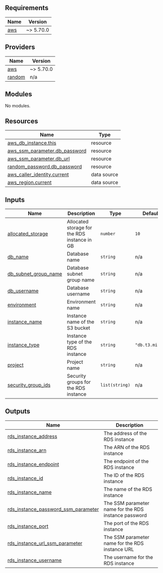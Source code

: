 <!-- BEGIN_TF_DOCS -->
## Requirements

| Name | Version |
|------|---------|
| <a name="requirement_aws"></a> [aws](#requirement\_aws) | ~> 5.70.0 |

## Providers

| Name | Version |
|------|---------|
| <a name="provider_aws"></a> [aws](#provider\_aws) | ~> 5.70.0 |
| <a name="provider_random"></a> [random](#provider\_random) | n/a |

## Modules

No modules.

## Resources

| Name | Type |
|------|------|
| [aws_db_instance.this](https://registry.terraform.io/providers/hashicorp/aws/latest/docs/resources/db_instance) | resource |
| [aws_ssm_parameter.db_password](https://registry.terraform.io/providers/hashicorp/aws/latest/docs/resources/ssm_parameter) | resource |
| [aws_ssm_parameter.db_url](https://registry.terraform.io/providers/hashicorp/aws/latest/docs/resources/ssm_parameter) | resource |
| [random_password.db_password](https://registry.terraform.io/providers/hashicorp/random/latest/docs/resources/password) | resource |
| [aws_caller_identity.current](https://registry.terraform.io/providers/hashicorp/aws/latest/docs/data-sources/caller_identity) | data source |
| [aws_region.current](https://registry.terraform.io/providers/hashicorp/aws/latest/docs/data-sources/region) | data source |

## Inputs

| Name | Description | Type | Default | Required |
|------|-------------|------|---------|:--------:|
| <a name="input_allocated_storage"></a> [allocated\_storage](#input\_allocated\_storage) | Allocated storage for the RDS instance in GB | `number` | `10` | no |
| <a name="input_db_name"></a> [db\_name](#input\_db\_name) | Database name | `string` | n/a | yes |
| <a name="input_db_subnet_group_name"></a> [db\_subnet\_group\_name](#input\_db\_subnet\_group\_name) | Database subnet group name | `string` | n/a | yes |
| <a name="input_db_username"></a> [db\_username](#input\_db\_username) | Database username | `string` | n/a | yes |
| <a name="input_environment"></a> [environment](#input\_environment) | Environment name | `string` | n/a | yes |
| <a name="input_instance_name"></a> [instance\_name](#input\_instance\_name) | Instance name of the S3 bucket | `string` | n/a | yes |
| <a name="input_instance_type"></a> [instance\_type](#input\_instance\_type) | Instance type of the RDS instance | `string` | `"db.t3.micro"` | no |
| <a name="input_project"></a> [project](#input\_project) | Project name | `string` | n/a | yes |
| <a name="input_security_group_ids"></a> [security\_group\_ids](#input\_security\_group\_ids) | Security groups for the RDS instance | `list(string)` | n/a | yes |

## Outputs

| Name | Description |
|------|-------------|
| <a name="output_rds_instance_address"></a> [rds\_instance\_address](#output\_rds\_instance\_address) | The address of the RDS instance |
| <a name="output_rds_instance_arn"></a> [rds\_instance\_arn](#output\_rds\_instance\_arn) | The ARN of the RDS instance |
| <a name="output_rds_instance_endpoint"></a> [rds\_instance\_endpoint](#output\_rds\_instance\_endpoint) | The endpoint of the RDS instance |
| <a name="output_rds_instance_id"></a> [rds\_instance\_id](#output\_rds\_instance\_id) | The ID of the RDS instance |
| <a name="output_rds_instance_name"></a> [rds\_instance\_name](#output\_rds\_instance\_name) | The name of the RDS instance |
| <a name="output_rds_instance_password_ssm_parameter"></a> [rds\_instance\_password\_ssm\_parameter](#output\_rds\_instance\_password\_ssm\_parameter) | The SSM parameter name for the RDS instance password |
| <a name="output_rds_instance_port"></a> [rds\_instance\_port](#output\_rds\_instance\_port) | The port of the RDS instance |
| <a name="output_rds_instance_url_ssm_parameter"></a> [rds\_instance\_url\_ssm\_parameter](#output\_rds\_instance\_url\_ssm\_parameter) | The SSM parameter name for the RDS instance URL |
| <a name="output_rds_instance_username"></a> [rds\_instance\_username](#output\_rds\_instance\_username) | The username for the RDS instance |
<!-- END_TF_DOCS -->